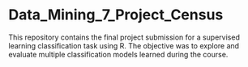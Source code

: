 # Data_Mining_7_Project_Census
This repository contains the final project submission for a supervised learning classification task using R. The objective was to explore and evaluate multiple classification models learned during the course.
